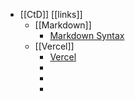 - [[CtD]] [[links]]
	- [[Markdown]]
		- [Markdown Syntax](https://tinyurl.com/yq7etfx6)
	- [[Vercel]]
		- [Vercel](https://tinyurl.com/ylqw49do)
		-
		-
		-